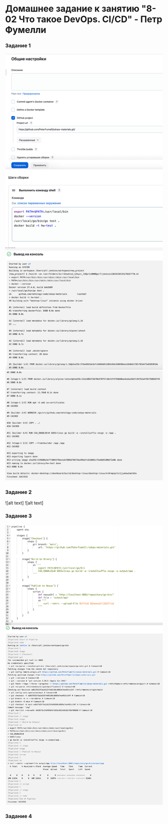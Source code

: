 # Домашнее задание к занятию "8-02 Что такое DevOps. СI/СD" - Петр Фумелли

### Задание 1

![alt text](https://github.com/PeterFumelli/sdvps-materials/blob/main/img/settings_1.png)
![alt text](https://github.com/PeterFumelli/sdvps-materials/blob/main/img/settings_2.png)
![alt text](https://github.com/PeterFumelli/sdvps-materials/blob/main/img/Console_output_1.png)
![alt text](https://github.com/PeterFumelli/sdvps-materials/blob/main/img/Console_output_2.png)


### Задание 2

![alt text]
![alt text]

### Задание 3

![alt text](https://github.com/PeterFumelli/sdvps-materials/blob/main/img/pipeline.png)
![alt text](https://github.com/PeterFumelli/sdvps-materials/blob/main/img/Console_output_3.png)


### Задание 4
